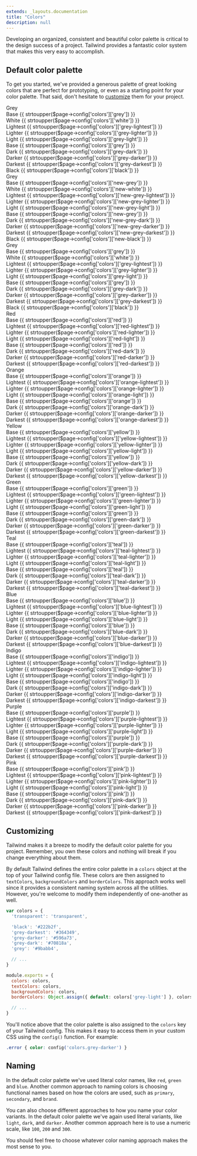 ```yaml
---
extends: _layouts.documentation
title: "Colors"
description: null
---
```


Developing an organized, consistent and beautiful color palette is critical to the design success of a project. Tailwind provides a fantastic color system that makes this very easy to accomplish.

## Default color palette

To get you started, we've provided a generous palette of great looking colors that are perfect for prototyping, or even as a starting point for your color palette. That said, don't hesitate to [customize](#customizing) them for your project.

<div class="flex flex-wrap -mx-4">
  <div class="w-full md:w-1/2 lg:w-1/3 mb-8 px-4">
    <div class="rounded overflow-hidden">
      <div class="text-white bg-grey px-6 py-4 text-sm font-semibold relative shadow z-10">
        <div class="tracking-wide uppercase mb-6">Grey</div>
        <div class="flex justify-between">
          <span>Base</span>
          <span class="font-normal opacity-75">{{ strtoupper($page->config['colors']['grey']) }}</span>
        </div>
      </div>
      <div class="text-black bg-white px-6 py-3 text-sm font-semibold flex justify-between">
        <span>White</span>
        <span class="font-normal opacity-75">{{ strtoupper($page->config['colors']['white']) }}</span>
      </div>
      <div class="text-grey-darkest bg-grey-lightest px-6 py-3 text-sm font-semibold flex justify-between">
        <span>Lightest</span>
        <span class="font-normal opacity-75">{{ strtoupper($page->config['colors']['grey-lightest']) }}</span>
      </div>
      <div class="text-grey-darkest bg-grey-lighter px-6 py-3 text-sm font-semibold flex justify-between">
        <span>Lighter</span>
        <span class="font-normal opacity-75">{{ strtoupper($page->config['colors']['grey-lighter']) }}</span>
      </div>
      <div class="text-grey-darkest bg-grey-light px-6 py-3 text-sm font-semibold flex justify-between">
        <span>Light</span>
        <span class="font-normal opacity-75">{{ strtoupper($page->config['colors']['grey-light']) }}</span>
      </div>
      <div class="text-white bg-grey px-6 py-3 text-sm font-semibold flex justify-between flex justify-between">
        <span>Base</span>
        <span class="font-normal opacity-75">{{ strtoupper($page->config['colors']['grey']) }}</span>
      </div>
      <div class="text-white bg-grey-dark px-6 py-3 text-sm font-semibold flex justify-between">
        <span>Dark</span>
        <span class="font-normal opacity-75">{{ strtoupper($page->config['colors']['grey-dark']) }}</span>
      </div>
      <div class="text-white bg-grey-darker px-6 py-3 text-sm font-semibold flex justify-between">
        <span>Darker</span>
        <span class="font-normal opacity-75">{{ strtoupper($page->config['colors']['grey-darker']) }}</span>
      </div>
      <div class="text-white bg-grey-darkest px-6 py-3 text-sm font-semibold flex justify-between">
        <span>Darkest</span>
        <span class="font-normal opacity-75">{{ strtoupper($page->config['colors']['grey-darkest']) }}</span>
      </div>
      <div class="text-white bg-black px-6 py-3 text-sm font-semibold flex justify-between">
        <span>Black</span>
        <span class="font-normal opacity-75">{{ strtoupper($page->config['colors']['black']) }}</span>
      </div>
    </div>
  </div>

  <div class="w-full md:w-1/2 lg:w-1/3 mb-8 px-4">
    <div class="rounded overflow-hidden">
      <div class="text-white bg-new-grey px-6 py-4 text-sm font-semibold relative shadow z-10">
        <div class="tracking-wide uppercase mb-6">Grey</div>
        <div class="flex justify-between">
          <span class="-opacity-0">Base</span>
          <span class="font-normal opacity-75 lowercase truncate">{{ strtoupper($page->config['colors']['new-grey']) }}</span>
        </div>
      </div>
      <div class="text-black bg-new-white px-6 py-3 text-sm font-semibold flex justify-between">
        <span class="-opacity-0">White</span>
        <span class="font-normal opacity-75 lowercase truncate">{{ strtoupper($page->config['colors']['new-white']) }}</span>
      </div>
      <div class="text-grey-darkest bg-new-grey-lightest px-6 py-3 text-sm font-semibold flex justify-between">
        <span class="-opacity-0">Lightest</span>
        <span class="font-normal opacity-75 lowercase truncate">{{ strtoupper($page->config['colors']['new-grey-lightest']) }}</span>
      </div>
      <div class="text-grey-darkest bg-new-grey-lighter px-6 py-3 text-sm font-semibold flex justify-between">
        <span class="-opacity-0">Lighter</span>
        <span class="font-normal opacity-75 lowercase truncate">{{ strtoupper($page->config['colors']['new-grey-lighter']) }}</span>
      </div>
      <div class="text-grey-darkest bg-new-grey-light px-6 py-3 text-sm font-semibold flex justify-between">
        <span class="-opacity-0">Light</span>
        <span class="font-normal opacity-75 lowercase truncate">{{ strtoupper($page->config['colors']['new-grey-light']) }}</span>
      </div>
      <div class="text-white bg-new-grey px-6 py-3 text-sm font-semibold flex justify-between flex justify-between">
        <span class="-opacity-0">Base</span>
        <span class="font-normal opacity-75 lowercase truncate">{{ strtoupper($page->config['colors']['new-grey']) }}</span>
      </div>
      <div class="text-white bg-new-grey-dark px-6 py-3 text-sm font-semibold flex justify-between">
        <span class="-opacity-0">Dark</span>
        <span class="font-normal opacity-75 lowercase truncate">{{ strtoupper($page->config['colors']['new-grey-dark']) }}</span>
      </div>
      <div class="text-white bg-new-grey-darker px-6 py-3 text-sm font-semibold flex justify-between">
        <span class="-opacity-0">Darker</span>
        <span class="font-normal opacity-75 lowercase truncate">{{ strtoupper($page->config['colors']['new-grey-darker']) }}</span>
      </div>
      <div class="text-white bg-new-grey-darkest px-6 py-3 text-sm font-semibold flex justify-between">
        <span class="-opacity-0">Darkest</span>
        <span class="font-normal opacity-75 lowercase truncate">{{ strtoupper($page->config['colors']['new-grey-darkest']) }}</span>
      </div>
      <div class="text-white bg-new-black px-6 py-3 text-sm font-semibold flex justify-between">
        <span class="-opacity-0">Black</span>
        <span class="font-normal opacity-75 lowercase truncate">{{ strtoupper($page->config['colors']['new-black']) }}</span>
      </div>
    </div>
  </div>

  <div class="w-full md:w-1/2 lg:w-1/3 mb-8 px-4">
    <div class="rounded overflow-hidden">
      <div class="text-white bg-grey px-6 py-4 text-sm font-semibold relative shadow z-10">
        <div class="tracking-wide uppercase mb-6">Grey</div>
        <div class="flex justify-between">
          <span class="opacity-0">Base</span>
          <span class="font-normal opacity-0">{{ strtoupper($page->config['colors']['grey']) }}</span>
        </div>
      </div>
      <div class="text-black bg-white px-6 py-3 text-sm font-semibold flex justify-between">
        <span class="opacity-0">White</span>
        <span class="font-normal opacity-0">{{ strtoupper($page->config['colors']['white']) }}</span>
      </div>
      <div class="text-grey-darkest bg-smoke-lighter px-6 py-3 text-sm font-semibold flex justify-between">
        <span class="opacity-0">Lightest</span>
        <span class="font-normal opacity-0">{{ strtoupper($page->config['colors']['grey-lightest']) }}</span>
      </div>
      <div class="text-grey-darkest bg-smoke-light px-6 py-3 text-sm font-semibold flex justify-between">
        <span class="opacity-0">Lighter</span>
        <span class="font-normal opacity-0">{{ strtoupper($page->config['colors']['grey-lighter']) }}</span>
      </div>
      <div class="text-grey-darkest bg-smoke px-6 py-3 text-sm font-semibold flex justify-between">
        <span class="opacity-0">Light</span>
        <span class="font-normal opacity-0">{{ strtoupper($page->config['colors']['grey-light']) }}</span>
      </div>
      <div class="text-white bg-smoke-dark px-6 py-3 text-sm font-semibold flex justify-between flex justify-between">
        <span class="opacity-0">Base</span>
        <span class="font-normal opacity-0">{{ strtoupper($page->config['colors']['grey']) }}</span>
      </div>
      <div class="text-white bg-smoke-darker px-6 py-3 text-sm font-semibold flex justify-between">
        <span class="opacity-0">Dark</span>
        <span class="font-normal opacity-0">{{ strtoupper($page->config['colors']['grey-dark']) }}</span>
      </div>
      <div class="text-white bg-slate px-6 py-3 text-sm font-semibold flex justify-between">
        <span class="opacity-0">Darker</span>
        <span class="font-normal opacity-0">{{ strtoupper($page->config['colors']['grey-darker']) }}</span>
      </div>
      <div class="text-white bg-slate-dark px-6 py-3 text-sm font-semibold flex justify-between">
        <span class="opacity-0">Darkest</span>
        <span class="font-normal opacity-0">{{ strtoupper($page->config['colors']['grey-darkest']) }}</span>
      </div>
      <div class="text-white bg-slate-darker px-6 py-3 text-sm font-semibold flex justify-between">
        <span class="opacity-0">Black</span>
        <span class="font-normal opacity-0">{{ strtoupper($page->config['colors']['black']) }}</span>
      </div>
    </div>
  </div>
</div>

<div class="flex flex-wrap -mx-4">
  <div class="w-full md:w-1/2 lg:w-1/3 px-4 mb-8">
    <div class="rounded overflow-hidden">
      <div class="text-white bg-red px-6 py-4 text-sm font-semibold relative shadow z-10">
        <div class="tracking-wide uppercase mb-6">Red</div>
        <div class="flex justify-between">
          <span>Base</span>
          <span class="font-normal opacity-75">{{ strtoupper($page->config['colors']['red']) }}</span>
        </div>
      </div>
      <div class="text-red-darkest bg-red-lightest px-6 py-3 text-sm font-semibold flex justify-between">
        <span>Lightest</span>
        <span class="font-normal opacity-75">{{ strtoupper($page->config['colors']['red-lightest']) }}</span>
      </div>
      <div class="text-red-darkest bg-red-lighter px-6 py-3 text-sm font-semibold flex justify-between">
        <span>Lighter</span>
        <span class="font-normal opacity-75">{{ strtoupper($page->config['colors']['red-lighter']) }}</span>
      </div>
      <div class="text-white bg-red-light px-6 py-3 text-sm font-semibold flex justify-between">
        <span>Light</span>
        <span class="font-normal opacity-75">{{ strtoupper($page->config['colors']['red-light']) }}</span>
      </div>
      <div class="text-white bg-red px-6 py-3 text-sm font-semibold flex justify-between">
        <span>Base</span>
        <span class="font-normal opacity-75">{{ strtoupper($page->config['colors']['red']) }}</span>
      </div>
      <div class="text-white bg-red-dark px-6 py-3 text-sm font-semibold flex justify-between">
        <span>Dark</span>
        <span class="font-normal opacity-75">{{ strtoupper($page->config['colors']['red-dark']) }}</span>
      </div>
      <div class="text-white bg-red-darker px-6 py-3 text-sm font-semibold flex justify-between">
        <span>Darker</span>
        <span class="font-normal opacity-75">{{ strtoupper($page->config['colors']['red-darker']) }}</span>
      </div>
      <div class="text-white bg-red-darkest px-6 py-3 text-sm font-semibold flex justify-between">
        <span>Darkest</span>
        <span class="font-normal opacity-75">{{ strtoupper($page->config['colors']['red-darkest']) }}</span>
      </div>
    </div>
  </div>
  <div class="w-full md:w-1/2 lg:w-1/3 px-4 mb-8">
    <div class="rounded overflow-hidden">
      <div class="text-white bg-orange px-6 py-4 text-sm font-semibold relative shadow z-10">
        <div class="tracking-wide uppercase mb-6">Orange</div>
        <div class="flex justify-between">
          <span>Base</span>
          <span class="font-normal opacity-75">{{ strtoupper($page->config['colors']['orange']) }}</span>
        </div>
      </div>
      <div class="text-orange-darkest bg-orange-lightest px-6 py-3 text-sm font-semibold flex justify-between">
        <span>Lightest</span>
        <span class="font-normal opacity-75">{{ strtoupper($page->config['colors']['orange-lightest']) }}</span>
      </div>
      <div class="text-orange-darkest bg-orange-lighter px-6 py-3 text-sm font-semibold flex justify-between">
        <span>Lighter</span>
        <span class="font-normal opacity-75">{{ strtoupper($page->config['colors']['orange-lighter']) }}</span>
      </div>
      <div class="text-orange-darkest bg-orange-light px-6 py-3 text-sm font-semibold flex justify-between">
        <span>Light</span>
        <span class="font-normal opacity-75">{{ strtoupper($page->config['colors']['orange-light']) }}</span>
      </div>
      <div class="text-white bg-orange px-6 py-3 text-sm font-semibold flex justify-between">
        <span>Base</span>
        <span class="font-normal opacity-75">{{ strtoupper($page->config['colors']['orange']) }}</span>
      </div>
      <div class="text-white bg-orange-dark px-6 py-3 text-sm font-semibold flex justify-between">
        <span>Dark</span>
        <span class="font-normal opacity-75">{{ strtoupper($page->config['colors']['orange-dark']) }}</span>
      </div>
      <div class="text-white bg-orange-darker px-6 py-3 text-sm font-semibold flex justify-between">
        <span>Darker</span>
        <span class="font-normal opacity-75">{{ strtoupper($page->config['colors']['orange-darker']) }}</span>
      </div>
      <div class="text-white bg-orange-darkest px-6 py-3 text-sm font-semibold flex justify-between">
        <span>Darkest</span>
        <span class="font-normal opacity-75">{{ strtoupper($page->config['colors']['orange-darkest']) }}</span>
      </div>
    </div>
  </div>
  <div class="w-full md:w-1/2 lg:w-1/3 px-4 mb-8">
    <div class="rounded overflow-hidden">
      <div class="text-yellow-darkest bg-yellow px-6 py-4 text-sm font-semibold relative shadow z-10">
        <div class="tracking-wide uppercase mb-6">Yellow</div>
        <div class="flex justify-between">
          <span>Base</span>
          <span class="font-normal opacity-75">{{ strtoupper($page->config['colors']['yellow']) }}</span>
        </div>
      </div>
      <div class="text-yellow-darkest bg-yellow-lightest px-6 py-3 text-sm font-semibold flex justify-between">
        <span>Lightest</span>
        <span class="font-normal opacity-75">{{ strtoupper($page->config['colors']['yellow-lightest']) }}</span>
      </div>
      <div class="text-yellow-darkest bg-yellow-lighter px-6 py-3 text-sm font-semibold flex justify-between">
        <span>Lighter</span>
        <span class="font-normal opacity-75">{{ strtoupper($page->config['colors']['yellow-lighter']) }}</span>
      </div>
      <div class="text-yellow-darkest bg-yellow-light px-6 py-3 text-sm font-semibold flex justify-between">
        <span>Light</span>
        <span class="font-normal opacity-75">{{ strtoupper($page->config['colors']['yellow-light']) }}</span>
      </div>
      <div class="text-yellow-darkest bg-yellow px-6 py-3 text-sm font-semibold flex justify-between">
        <span>Base</span>
        <span class="font-normal opacity-75">{{ strtoupper($page->config['colors']['yellow']) }}</span>
      </div>
      <div class="text-yellow-darkest bg-yellow-dark px-6 py-3 text-sm font-semibold flex justify-between">
        <span>Dark</span>
        <span class="font-normal opacity-75">{{ strtoupper($page->config['colors']['yellow-dark']) }}</span>
      </div>
      <div class="text-white bg-yellow-darker px-6 py-3 text-sm font-semibold flex justify-between">
        <span>Darker</span>
        <span class="font-normal opacity-75">{{ strtoupper($page->config['colors']['yellow-darker']) }}</span>
      </div>
      <div class="text-white bg-yellow-darkest px-6 py-3 text-sm font-semibold flex justify-between">
        <span>Darkest</span>
        <span class="font-normal opacity-75">{{ strtoupper($page->config['colors']['yellow-darkest']) }}</span>
      </div>
    </div>
  </div>
  <div class="w-full md:w-1/2 lg:w-1/3 px-4 mb-8">
    <div class="rounded overflow-hidden">
      <div class="text-white bg-green px-6 py-4 text-sm font-semibold relative shadow z-10">
        <div class="tracking-wide uppercase mb-6">Green</div>
        <div class="flex justify-between">
          <span>Base</span>
          <span class="font-normal opacity-75">{{ strtoupper($page->config['colors']['green']) }}</span>
        </div>
      </div>
      <div class="text-green-darkest bg-green-lightest px-6 py-3 text-sm font-semibold flex justify-between">
        <span>Lightest</span>
        <span class="font-normal opacity-75">{{ strtoupper($page->config['colors']['green-lightest']) }}</span>
      </div>
      <div class="text-green-darkest bg-green-lighter px-6 py-3 text-sm font-semibold flex justify-between">
        <span>Lighter</span>
        <span class="font-normal opacity-75">{{ strtoupper($page->config['colors']['green-lighter']) }}</span>
      </div>
      <div class="text-green-darkest bg-green-light px-6 py-3 text-sm font-semibold flex justify-between">
        <span>Light</span>
        <span class="font-normal opacity-75">{{ strtoupper($page->config['colors']['green-light']) }}</span>
      </div>
      <div class="text-white bg-green px-6 py-3 text-sm font-semibold flex justify-between">
        <span>Base</span>
        <span class="font-normal opacity-75">{{ strtoupper($page->config['colors']['green']) }}</span>
      </div>
      <div class="text-white bg-green-dark px-6 py-3 text-sm font-semibold flex justify-between">
        <span>Dark</span>
        <span class="font-normal opacity-75">{{ strtoupper($page->config['colors']['green-dark']) }}</span>
      </div>
      <div class="text-white bg-green-darker px-6 py-3 text-sm font-semibold flex justify-between">
        <span>Darker</span>
        <span class="font-normal opacity-75">{{ strtoupper($page->config['colors']['green-darker']) }}</span>
      </div>
      <div class="text-white bg-green-darkest px-6 py-3 text-sm font-semibold flex justify-between">
        <span>Darkest</span>
        <span class="font-normal opacity-75">{{ strtoupper($page->config['colors']['green-darkest']) }}</span>
      </div>
    </div>
  </div>
  <div class="w-full md:w-1/2 lg:w-1/3 px-4 mb-8">
    <div class="rounded overflow-hidden">
      <div class="text-white bg-teal px-6 py-4 text-sm font-semibold relative shadow z-10">
        <div class="tracking-wide uppercase mb-6">Teal</div>
        <div class="flex justify-between">
          <span>Base</span>
          <span class="font-normal opacity-75">{{ strtoupper($page->config['colors']['teal']) }}</span>
        </div>
      </div>
      <div class="text-teal-darkest bg-teal-lightest px-6 py-3 text-sm font-semibold flex justify-between">
        <span>Lightest</span>
        <span class="font-normal opacity-75">{{ strtoupper($page->config['colors']['teal-lightest']) }}</span>
      </div>
      <div class="text-teal-darkest bg-teal-lighter px-6 py-3 text-sm font-semibold flex justify-between">
        <span>Lighter</span>
        <span class="font-normal opacity-75">{{ strtoupper($page->config['colors']['teal-lighter']) }}</span>
      </div>
      <div class="text-teal-darkest bg-teal-light px-6 py-3 text-sm font-semibold flex justify-between">
        <span>Light</span>
        <span class="font-normal opacity-75">{{ strtoupper($page->config['colors']['teal-light']) }}</span>
      </div>
      <div class="text-white bg-teal px-6 py-3 text-sm font-semibold flex justify-between">
        <span>Base</span>
        <span class="font-normal opacity-75">{{ strtoupper($page->config['colors']['teal']) }}</span>
      </div>
      <div class="text-white bg-teal-dark px-6 py-3 text-sm font-semibold flex justify-between">
        <span>Dark</span>
        <span class="font-normal opacity-75">{{ strtoupper($page->config['colors']['teal-dark']) }}</span>
      </div>
      <div class="text-white bg-teal-darker px-6 py-3 text-sm font-semibold flex justify-between">
        <span>Darker</span>
        <span class="font-normal opacity-75">{{ strtoupper($page->config['colors']['teal-darker']) }}</span>
      </div>
      <div class="text-white bg-teal-darkest px-6 py-3 text-sm font-semibold flex justify-between">
        <span>Darkest</span>
        <span class="font-normal opacity-75">{{ strtoupper($page->config['colors']['teal-darkest']) }}</span>
      </div>
    </div>
  </div>
  <div class="w-full md:w-1/2 lg:w-1/3 px-4 mb-8">
    <div class="rounded overflow-hidden">
      <div class="text-white bg-blue px-6 py-4 text-sm font-semibold relative shadow z-10">
        <div class="tracking-wide uppercase mb-6">Blue</div>
        <div class="flex justify-between">
          <span>Base</span>
          <span class="font-normal opacity-75">{{ strtoupper($page->config['colors']['blue']) }}</span>
        </div>
      </div>
      <div class="text-blue-darkest bg-blue-lightest px-6 py-3 text-sm font-semibold flex justify-between">
        <span>Lightest</span>
        <span class="font-normal opacity-75">{{ strtoupper($page->config['colors']['blue-lightest']) }}</span>
      </div>
      <div class="text-blue-darkest bg-blue-lighter px-6 py-3 text-sm font-semibold flex justify-between">
        <span>Lighter</span>
        <span class="font-normal opacity-75">{{ strtoupper($page->config['colors']['blue-lighter']) }}</span>
      </div>
      <div class="text-white bg-blue-light px-6 py-3 text-sm font-semibold flex justify-between">
        <span>Light</span>
        <span class="font-normal opacity-75">{{ strtoupper($page->config['colors']['blue-light']) }}</span>
      </div>
      <div class="text-white bg-blue px-6 py-3 text-sm font-semibold flex justify-between">
        <span>Base</span>
        <span class="font-normal opacity-75">{{ strtoupper($page->config['colors']['blue']) }}</span>
      </div>
      <div class="text-white bg-blue-dark px-6 py-3 text-sm font-semibold flex justify-between">
        <span>Dark</span>
        <span class="font-normal opacity-75">{{ strtoupper($page->config['colors']['blue-dark']) }}</span>
      </div>
      <div class="text-white bg-blue-darker px-6 py-3 text-sm font-semibold flex justify-between">
        <span>Darker</span>
        <span class="font-normal opacity-75">{{ strtoupper($page->config['colors']['blue-darker']) }}</span>
      </div>
      <div class="text-white bg-blue-darkest px-6 py-3 text-sm font-semibold flex justify-between">
        <span>Darkest</span>
        <span class="font-normal opacity-75">{{ strtoupper($page->config['colors']['blue-darkest']) }}</span>
      </div>
    </div>
  </div>
  <div class="w-full md:w-1/2 lg:w-1/3 px-4 mb-8">
    <div class="rounded overflow-hidden">
      <div class="text-white bg-indigo px-6 py-4 text-sm font-semibold relative shadow z-10">
        <div class="tracking-wide uppercase mb-6">Indigo</div>
        <div class="flex justify-between">
          <span>Base</span>
          <span class="font-normal opacity-75">{{ strtoupper($page->config['colors']['indigo']) }}</span>
        </div>
      </div>
      <div class="text-indigo-darkest bg-indigo-lightest px-6 py-3 text-sm font-semibold flex justify-between">
        <span>Lightest</span>
        <span class="font-normal opacity-75">{{ strtoupper($page->config['colors']['indigo-lightest']) }}</span>
      </div>
      <div class="text-indigo-darkest bg-indigo-lighter px-6 py-3 text-sm font-semibold flex justify-between">
        <span>Lighter</span>
        <span class="font-normal opacity-75">{{ strtoupper($page->config['colors']['indigo-lighter']) }}</span>
      </div>
      <div class="text-white bg-indigo-light px-6 py-3 text-sm font-semibold flex justify-between">
        <span>Light</span>
        <span class="font-normal opacity-75">{{ strtoupper($page->config['colors']['indigo-light']) }}</span>
      </div>
      <div class="text-white bg-indigo px-6 py-3 text-sm font-semibold flex justify-between">
        <span>Base</span>
        <span class="font-normal opacity-75">{{ strtoupper($page->config['colors']['indigo']) }}</span>
      </div>
      <div class="text-white bg-indigo-dark px-6 py-3 text-sm font-semibold flex justify-between">
        <span>Dark</span>
        <span class="font-normal opacity-75">{{ strtoupper($page->config['colors']['indigo-dark']) }}</span>
      </div>
      <div class="text-white bg-indigo-darker px-6 py-3 text-sm font-semibold flex justify-between">
        <span>Darker</span>
        <span class="font-normal opacity-75">{{ strtoupper($page->config['colors']['indigo-darker']) }}</span>
      </div>
      <div class="text-white bg-indigo-darkest px-6 py-3 text-sm font-semibold flex justify-between">
        <span>Darkest</span>
        <span class="font-normal opacity-75">{{ strtoupper($page->config['colors']['indigo-darkest']) }}</span>
      </div>
    </div>
  </div>
  <div class="w-full md:w-1/2 lg:w-1/3 px-4 mb-8">
    <div class="rounded overflow-hidden">
      <div class="text-white bg-purple px-6 py-4 text-sm font-semibold relative shadow z-10">
        <div class="tracking-wide uppercase mb-6">Purple</div>
        <div class="flex justify-between">
          <span>Base</span>
          <span class="font-normal opacity-75">{{ strtoupper($page->config['colors']['purple']) }}</span>
        </div>
      </div>
      <div class="text-purple-darkest bg-purple-lightest px-6 py-3 text-sm font-semibold flex justify-between">
        <span>Lightest</span>
        <span class="font-normal opacity-75">{{ strtoupper($page->config['colors']['purple-lightest']) }}</span>
      </div>
      <div class="text-purple-darkest bg-purple-lighter px-6 py-3 text-sm font-semibold flex justify-between">
        <span>Lighter</span>
        <span class="font-normal opacity-75">{{ strtoupper($page->config['colors']['purple-lighter']) }}</span>
      </div>
      <div class="text-white bg-purple-light px-6 py-3 text-sm font-semibold flex justify-between">
        <span>Light</span>
        <span class="font-normal opacity-75">{{ strtoupper($page->config['colors']['purple-light']) }}</span>
      </div>
      <div class="text-white bg-purple px-6 py-3 text-sm font-semibold flex justify-between">
        <span>Base</span>
        <span class="font-normal opacity-75">{{ strtoupper($page->config['colors']['purple']) }}</span>
      </div>
      <div class="text-white bg-purple-dark px-6 py-3 text-sm font-semibold flex justify-between">
        <span>Dark</span>
        <span class="font-normal opacity-75">{{ strtoupper($page->config['colors']['purple-dark']) }}</span>
      </div>
      <div class="text-white bg-purple-darker px-6 py-3 text-sm font-semibold flex justify-between">
        <span>Darker</span>
        <span class="font-normal opacity-75">{{ strtoupper($page->config['colors']['purple-darker']) }}</span>
      </div>
      <div class="text-white bg-purple-darkest px-6 py-3 text-sm font-semibold flex justify-between">
        <span>Darkest</span>
        <span class="font-normal opacity-75">{{ strtoupper($page->config['colors']['purple-darkest']) }}</span>
      </div>
    </div>
  </div>
  <div class="w-full md:w-1/2 lg:w-1/3 px-4 mb-8">
    <div class="rounded overflow-hidden">
      <div class="text-white bg-pink px-6 py-4 text-sm font-semibold relative shadow z-10">
        <div class="tracking-wide uppercase mb-6">Pink</div>
        <div class="flex justify-between">
          <span>Base</span>
          <span class="font-normal opacity-75">{{ strtoupper($page->config['colors']['pink']) }}</span>
        </div>
      </div>
      <div class="text-pink-darkest bg-pink-lightest px-6 py-3 text-sm font-semibold flex justify-between">
        <span>Lightest</span>
        <span class="font-normal opacity-75">{{ strtoupper($page->config['colors']['pink-lightest']) }}</span>
      </div>
      <div class="text-pink-darkest bg-pink-lighter px-6 py-3 text-sm font-semibold flex justify-between">
        <span>Lighter</span>
        <span class="font-normal opacity-75">{{ strtoupper($page->config['colors']['pink-lighter']) }}</span>
      </div>
      <div class="text-white bg-pink-light px-6 py-3 text-sm font-semibold flex justify-between">
        <span>Light</span>
        <span class="font-normal opacity-75">{{ strtoupper($page->config['colors']['pink-light']) }}</span>
      </div>
      <div class="text-white bg-pink px-6 py-3 text-sm font-semibold flex justify-between">
        <span>Base</span>
        <span class="font-normal opacity-75">{{ strtoupper($page->config['colors']['pink']) }}</span>
      </div>
      <div class="text-white bg-pink-dark px-6 py-3 text-sm font-semibold flex justify-between">
        <span>Dark</span>
        <span class="font-normal opacity-75">{{ strtoupper($page->config['colors']['pink-dark']) }}</span>
      </div>
      <div class="text-white bg-pink-darker px-6 py-3 text-sm font-semibold flex justify-between">
        <span>Darker</span>
        <span class="font-normal opacity-75">{{ strtoupper($page->config['colors']['pink-darker']) }}</span>
      </div>
      <div class="text-white bg-pink-darkest px-6 py-3 text-sm font-semibold flex justify-between">
        <span>Darkest</span>
        <span class="font-normal opacity-75">{{ strtoupper($page->config['colors']['pink-darkest']) }}</span>
      </div>
    </div>
  </div>
</div>

## Customizing

Tailwind makes it a breeze to modify the default color palette for you project. Remember, you own these colors and nothing will break if you change everything about them.

By default Tailwind defines the entire color palette in a `colors` object at the top of your Tailwind config file. These colors are then assigned to `textColors`, `backgroundColors` and `borderColors`. This approach works well since it provides a consistent naming system across all the utilities. However, you're welcome to modify them independently of one-another as well.

```js
var colors = {
  'transparent': 'transparent',

  'black': '#222b2f',
  'grey-darkest': '#364349',
  'grey-darker': '#596a73',
  'grey-dark': '#70818a',
  'grey': '#9babb4',

  // ...
}

module.exports = {
  colors: colors,
  textColors: colors,
  backgroundColors: colors,
  borderColors: Object.assign({ default: colors['grey-light'] }, colors),

  // ...
}
```

You'll notice above that the color palette is also assigned to the `colors` key of your Tailwind config. This makes it easy to access them in your custom CSS using the `config()` function. For example:

```css
.error { color: config('colors.grey-darker') }
```

## Naming

In the default color palette we've used literal color names, like `red`, `green` and `blue`. Another common approach to naming colors is choosing functional names based on how the colors are used, such as `primary`, `secondary`, and `brand`.

You can also choose different approaches to how you name your color variants. In the default color palette we've again used literal variants, like `light`, `dark`, and `darker`. Another common approach here is to use a numeric scale, like `100`, `200` and `300`.

You should feel free to choose whatever color naming approach makes the most sense to you.
